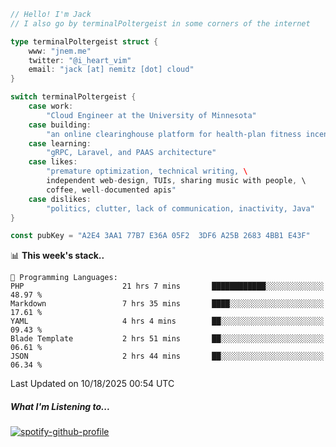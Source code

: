 ```go
// Hello! I'm Jack
// I also go by terminalPoltergeist in some corners of the internet

type terminalPoltergeist struct {
    www: "jnem.me"
    twitter: "@i_heart_vim"
    email: "jack [at] nemitz [dot] cloud"
}

switch terminalPoltergeist {
    case work:
        "Cloud Engineer at the University of Minnesota"
    case building:
        "an online clearinghouse platform for health-plan fitness incentive programs"
    case learning:
        "gRPC, Laravel, and PAAS architecture"
    case likes:
        "premature optimization, technical writing, \
        independent web-design, TUIs, sharing music with people, \
        coffee, well-documented apis"
    case dislikes:
        "politics, clutter, lack of communication, inactivity, Java"
}

const pubKey = "A2E4 3AA1 77B7 E36A 05F2  3DF6 A25B 2683 4BB1 E43F"
```

<!--START_SECTION:waka-->
📊 **This week's stack..** 

```text
💬 Programming Languages: 
PHP                      21 hrs 7 mins       ████████████░░░░░░░░░░░░░   48.97 % 
Markdown                 7 hrs 35 mins       ████░░░░░░░░░░░░░░░░░░░░░   17.61 % 
YAML                     4 hrs 4 mins        ██░░░░░░░░░░░░░░░░░░░░░░░   09.43 % 
Blade Template           2 hrs 51 mins       ██░░░░░░░░░░░░░░░░░░░░░░░   06.61 % 
JSON                     2 hrs 44 mins       ██░░░░░░░░░░░░░░░░░░░░░░░   06.34 % 
```


 Last Updated on 10/18/2025 00:54 UTC
<!--END_SECTION:waka-->

##### What I'm Listening to...

[![spotify-github-profile](https://jnem.me/listening-item?maxAge=2592000)](https://jnem.me/listening)
